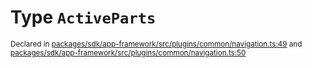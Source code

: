 # Type `ActiveParts`
<sub>Declared in [packages/sdk/app-framework/src/plugins/common/navigation.ts:49](https://github.com/dxos/dxos/blob/52455dba3/packages/sdk/app-framework/src/plugins/common/navigation.ts#L49) and [packages/sdk/app-framework/src/plugins/common/navigation.ts:50](https://github.com/dxos/dxos/blob/52455dba3/packages/sdk/app-framework/src/plugins/common/navigation.ts#L50)</sub>






